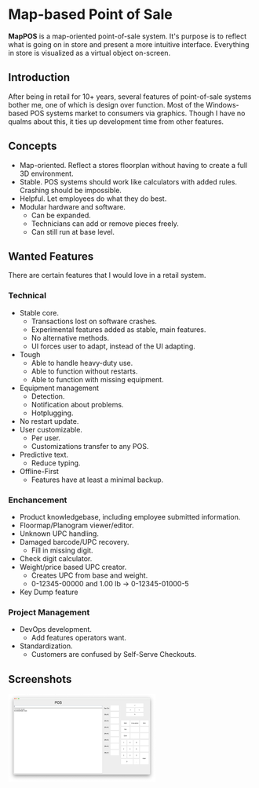 ﻿# Map-based Point of Sale

**MapPOS** is a map-oriented point-of-sale system. It's purpose is to reflect what is going on in store and present a more intuitive interface. Everything in store is visualized as a virtual object
on-screen.

## Introduction 
After being in retail for 10+ years, several features of point-of-sale systems bother me, one of which is design over function. Most of the Windows-based POS systems market to consumers via graphics. Though I have no qualms about this, it ties up development time from other features.

## Concepts
* Map-oriented. Reflect a stores floorplan without having to create a full 3D environment.
* Stable. POS systems should work like calculators with added rules. Crashing should be impossible.
* Helpful. Let employees do what they do best.
* Modular hardware and software.
  * Can be expanded.
  * Technicians can add or remove pieces freely.
  * Can still run at base level.

## Wanted Features
There are certain features that I would love in a retail system.

### Technical
* Stable core.
  * Transactions lost on software crashes.
  * Experimental features added as stable, main features.
  * No alternative methods.
  * UI forces user to adapt, instead of the UI adapting.
* Tough
  * Able to handle heavy-duty use.
  * Able to function without restarts.
  * Able to function with missing equipment.
* Equipment management
  * Detection.
  * Notification about problems.
  * Hotplugging.
* No restart update.
* User customizable.
  * Per user.
  * Customizations transfer to any POS.
* Predictive text.
  * Reduce typing.
* Offline-First
  * Features have at least a minimal backup.

### Enchancement
* Product knowledgebase, including employee submitted information.
* Floormap/Planogram viewer/editor.
* Unknown UPC handling.
* Damaged barcode/UPC recovery.
  * Fill in missing digit.
* Check digit calculator.
* Weight/price based UPC creator.
  * Creates UPC from base and weight.
  * 0-12345-00000 and 1.00 lb -> 0-12345-01000-5
 * Key Dump feature

### Project Management
* DevOps development.
  * Add features operators want.
* Standardization.
  * Customers are confused by Self-Serve Checkouts.

## Screenshots
<img src="doc/images/mappos-gui-java-2.png" width="300" />